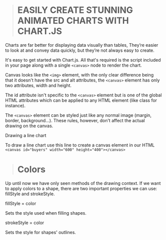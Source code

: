 > # EASILY CREATE STUNNING ANIMATED CHARTS WITH CHART.JS


Charts are far better for displaying data visually than tables, They’re easier to look at and convey data quickly, but they’re not always easy to create.

It's easy to get started with Chart.js. All that's required is the script included in your page along with a single `<canvas>` node to render the chart.

Canvas looks like the `<img>` element, with the only clear difference being that it doesn't have the src and alt attributes, the `<canvas>` element has only two attributes, width and height.

The id attribute isn't specific to the `<canvas>` element but is one of the global HTML attributes which can be applied to any HTML element (like class for instance).

The `<canvas>` element can be styled just like any normal image (margin, border, background…). These rules, however, don't affect the actual drawing on the canvas.

Drawing a line chart

To draw a line chart use this line to create a canvas element in our HTML `<canvas id="buyers" width="600" height="400"></canvas>`






> # Colors

Up until now we have only seen methods of the drawing context. If we want to apply colors to a shape, there are two important properties we can use: fillStyle and strokeStyle.

fillStyle = color

Sets the style used when filling shapes.

strokeStyle = color

Sets the style for shapes' outlines.